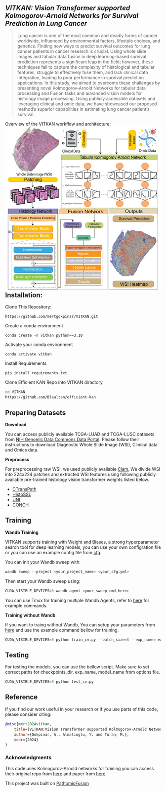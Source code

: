 ## *VITKAN: Vision Transformer supported Kolmogorov-Arnold Networks for Survival Prediction in Lung Cancer*

>  Lung cancer is one of the most common and
deadly forms of cancer worldwide, influenced by environmental factors, lifestyle choices, and genetics. Finding new
ways to predict survival outcomes for lung cancer patients
in cancer research is crucial. Using whole slide images and
tabular data fusion in deep learning-based survival prediction represents a significant leap in the field; however,
these techniques fail to capture the complexity of histological and tabular features, struggle to effectively fuse them,
and lack clinical data integration, leading to poor performance in survival prediction applications. In this study, we
aimed to overcome these challenges by presenting novel
Kolmogorov-Arnold Networks for tabular data processing
and Fusion tasks and advanced vision models for histology
image processing. Using publicly accessible datasets and
leveraging clinical and omic data, we have showcased our
proposed method’s superior capabilities in estimating lung
cancer patient’s survival.

Overview of the VITKAN workflow and architecture:
<br>
<img src='assets/FIG-1.jpg' align="right" width=960>
<br>


## **Installation:**
Clone This Repository:
```
https://github.com/mertgokpinar/VITKAN.git
```
Create a conda environment
```
conda create -n vitkan python==3.10
```
Activate your conda environment
```
conda activate vitkan
```
  Install Requirements
```
pip install requirements.txt
```
 Clone Efficient KAN Repo into VITKAN diractory
```bash
cd VITKAN
https://github.com/Blealtan/efficient-kan
```

## **Preparing Datasets**
**Download**

You can access publicly available TCGA-LUAD and TCGA-LUSC datasets from [NIH Genomic Data Commons Data Portal](https://portal.gdc.cancer.gov/). Please follow their instructions to download Diagnostic Whole Slide Image (WSI), Clinical data and Omics data.

**Preprocess**

For preprocessing raw WSI, we used publicly available [Clam](https://github.com/mahmoodlab/CLAM), We divide WSI into 224x224 patches and extracted WSI features using following publicly available pre-trained histology vision transformer weights listed below.

- [CTransPath](https://github.com/Xiyue-Wang/TransPath)
- [HistoSSL](https://github.com/owkin/HistoSSLscaling)
- [UNI](https://github.com/mahmoodlab/UNI)
- [CONCH](https://github.com/mahmoodlab/CONCH)


## **Training**

**Wandb Training**

VITKAN supports training with Weight and Biases, a strong hyperparameter search tool for deep learning models, you can use your own configration file or you can use an example config file from [cfg](cfg).

You can init your Wandb sweep with:
```python
wandb sweep --project <your_project_name> <your_cfg.yml>
```
Then start your Wandb sweep using:
```python
CUDA_VISIBLE_DEVICES=0 wandb agent <your_sweep_cmd_here>
```
You can use Tmux for training multiple Wandb Agents, refer to [here](run_tmux.sh) for example commands.

**Training without Wandb**

If you want to traing without Wandb, You can setup your parameters from [here](options.py) and use the example command bellow for training.

```python
CUDA_VISIBLE_DEVICES=0 python train_cv.py --batch_size=8 --exp_name= exp_name --init_type=none --input_size_omic=9 --kan_gridsize=3 --kan_hlayer=2 --lr=0.0008 --lr_policy=linear --mode=SingleVisionNet_KAN --wandb=0
```


## **Testing**

For testing the models, you can use the bellow script. Make sure to set correct paths for checkpoints_dir, exp_name, model_name from options file.

```python
CUDA_VISIBLE_DEVICES=0 python test_cv.py
```

## **Reference**

If you find our work useful in your research or if you use parts of this code, please consider citing:

```bibtex
@misc{mert2024vitkan,
    title={VITKAN:Vision Transformer supported Kolmogorov-Arnold Networks for Survival Prediction in Lung Cancer},
    author={Gokpinar, A., Almalioglu, Y. and Turan, M.},
    year={2024}
}
```

### **Acknowledgments**

This code uses Kolmogorov-Arnold networks for training you can access their original repo from [here](https://github.com/KindXiaoming/pykan) and paper from [here](https://arxiv.org/abs/2404.19756)

This project was built on [PathomicFusion](https://github.com/mahmoodlab/PathomicFusion)
